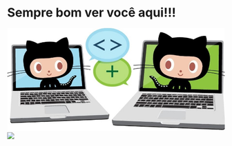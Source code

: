 # Sempre bom ver você aqui!!!
![teste](octocat.jpg)
![](https://github-readme-stats.vercel.app/api?username=Ondion)
